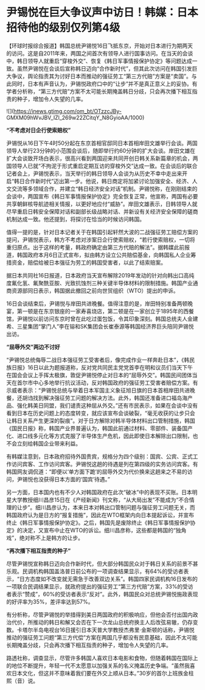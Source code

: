 # 尹锡悦在巨大争议声中访日！韩媒：日本招待他的级别仅列第4级

【环球时报综合报道】韩国总统尹锡悦16日飞抵东京，开始对日本进行为期两天的访问。这是自2011年来，两国之间首次有领导人进行国事访问。在当天的会谈中，韩日领导人就重启“穿梭外交”、恢复《韩日军事情报保护协定》等问题达成一致。虽然尹锡悦在会谈后宣称韩日迈向“合作新时代”，但其此次访问在韩国引发巨大争议，舆论指责其为讨好日本而推动的强征劳工“第三方代赔”方案是“卖国”。与此同时，日本有声音认为，尹锡悦政府口中的“让步”并不是真正意义上的妥协。有学者分析称，“第三方代赔”方案不太可能长期掩盖韩日分歧，只会再次播下相互指责的种子，增加令人失望的几率。

![](https://inews.gtimg.com/om_bt/OTzzcJBy-
GMXM09hWvJBV_IZl_269w22ZCitqY_N8GyioAA/1000)

**“不考虑对日企行使索赔权”**

尹锡悦从16日下午4时50分起在东京首相官邸同日本首相岸田文雄举行会谈。两国领导人举行23分钟的小范围会谈后，随即举行约60分钟的扩大会谈。岸田文雄在扩大会谈致开场白表示，很高兴看到两国迎来共同开创日韩关系新篇章的机会，两国领导人已就“不拘泥于形式重启定期互访的穿梭外交”达成一致。在会谈后的联合记者会上，尹锡悦表示，当天举行的韩日领导人会谈为从历史不幸中走出来开启“韩日合作新时代”迈出第一步。他说，韩日商定将加紧讨论加强安全、经济、人文交流等多领域合作，并建立“韩日经济安全对话”机制。尹锡悦称，在刚刚结束的会谈中，两国宣布《韩日军事情报保护协定》完全恢复正常，他宣称，两国有必要共享朝鲜核导航迹相关情报，以更好地应付“威胁”。岸田文雄表示，日韩领导人就尽早重启日韩安全保障对话和副部长级战略对话、并新设有关经济安全保障的磋商机制达成一致。他还提到，将探讨在恰当的时候访问韩国。

值得一提的是，针对日本记者关于在韩国引起轩然大波的二战强征劳工赔偿方案的提问，尹锡悦表示，韩方不考虑对涉案日企行使索赔权，“若行使索赔权，一切将重归原点。出于这样的考量，韩政府确定由第三方代赔的解法”。据韩媒此前报道，韩国政府本月6日正式宣布，拟由韩方设立公共赔偿基金，向韩国私人企业筹措资金，赔偿给被日本强征为劳工的韩国受害者，以此了结索赔案。

据日本共同社16日报道，日本政府当天宣布解除2019年发动的针对向韩出口高纯度氟化氢、氟聚酰亚胺、光致抗蚀剂三种关键半导体材料的限制措施。韩国产业通商资源部同日表示，韩国据此撤回之前向世贸组织（WTO）提出的申诉。

16日会谈结束后，尹锡悦与岸田共进晚餐。值得注意的是，岸田特别准备两顿晚宴，第一顿是在东京银座的一家寿喜烧店，第二顿是在一家创立于1895年的西餐馆，尹锡悦以前访问东京时曾在此吃过蛋包饭，令其印象深刻。韩国总统夫人金建希、三星集团“掌门人”李在镕和SK集团会长崔泰源等韩国经济界巨头陪同尹锡悦出访。

**“屈辱外交”两边不讨好**

“尹锡悦总统侮辱二战日本强征劳工受害者后，像完成作业一样奔赴日本”，《韩民族日报》16日以此为题报道称，反对党共同民主党党首李在明和议员们当天下午在国会会议上手挥太极旗，敦促尹锡悦停止对日本的“屈辱外交”。韩国民间团体当天在首尔市中心多地举行抗议活动，反对韩国政府的强征劳工受害者赔偿方案。有示威者表示：“尹锡悦总统与举着日本军国主义象征旭日旗的日本首相岸田共进晚餐，还胡诌找到解决强征劳工问题的解决方法。此外，韩国还准备进口福岛海产品、强化韩美日同盟，我们谴责这种屈从外交。”还有市民表示，如果在会谈中没有看到日本在历史问题上的态度转变，就应该宣布会谈破裂，“毫无收获的让步只会让韩日关系产生更深的裂痕”。对于日方解除对韩半导体材料出口管制措施，韩国《国民日报》称，韩国产业界普遍认为，韩国此前通过材料、零部件、装备国产化、进口线多元化等方式克服了半导体生产危机，因此即使日本解除出口限制，也不会立刻给韩国企业带来利益。

有韩媒注意到，日本政府招待外国贵宾，规格分为四个级别：国宾、公宾、正式工作访问宾客、工作访问宾客。尹锡悦这趟的待遇是列在第四级的实务访问宾客。有韩国网友调侃道：“即便以‘单方面下跪’的屈辱外交为代价换来这趟来之不易的访问，尹锡悦也没获得日本方面的‘国宾’待遇。”

另一方面，日本国内也有不少人对韩国政府在此次“破冰”中的表现不买账。日本明星大学教授细川昌彦15日在《产经新闻》刊文称，“从大局出发”不能成为“不合情理的让步”。细川昌彦认为，本来日本对韩出口管制问题与强征劳工问题无关，而韩国政府认为是日方的“报复措施”，因此在WTO框架内向日本提起诉讼，并宣布终止《韩日军事情报保护协定》。之后，韩国先是废除终止《韩日军事情报保护协定》的决定，又宣布中止在WTO的诉讼。细川昌彦称，这些都是韩国的“独角戏”，绝对称不上是韩方的让步。

**“再次播下相互指责的种子”**

尽管尹锡悦宣称韩日迈向合作新时代，但大部分韩国民众对于韩日关系的前景不甚乐观。民调机构韩国盖洛普日前公布的一项调查结果显示，有64%的受访者表示，“日方态度如不改变就无需急于改善双边关系”。韩国四家民调机构16日发布的一项联合民调结果显示，就政府提出的强征劳工“第三方代赔”方案，33%的受访者表示“赞成”，60%的受访者表示“反对”。此外，韩国民众对总统尹锡悦施政表现的好评率为35%，差评率达到57%。

有分析称，尽管尹锡悦的举措得到美日两国政府的积极响应，但他会否付出国内政治代价，所推动的韩日和解又会否在下一次龙山总统府换主人后改弦易辙，仍存变数。卡塔尔半岛电视台16日援引日本天普大学教授杰弗里·金斯顿的话称，尹锡悦推动的强征劳工问题“第三方代偿”方案在两国几乎都没有民意基础，因此不太可能长期掩盖分歧，只会再次播下相互指责的种子，增加令人失望的几率。

路透社称，调查显示，尽管许多韩国人喜欢日本电影和食物，但随着韩国在国际上的地位不断提升，年轻一代不太愿意以加强关系的名义掩盖历史争端。“虽然我喜欢日本文化，但这并不意味着我们要在外交上顺从日本。”30岁的首尔上班族金柱熙（音）说。

